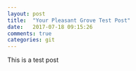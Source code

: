 ```yaml
---
layout: post
title:  "Your Pleasant Grove Test Post"
date:   2017-07-18 09:15:26
comments: true
categories: git
---
```


This is a test post

